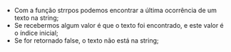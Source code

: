 * Com a função strrpos podemos encontrar a última ocorrência de um texto na string;
* Se recebermos algum valor é que o texto foi encontrado, e este valor é o índice inicial;
* Se for retornado false, o texto não está na string;